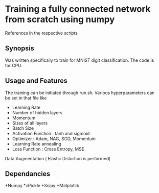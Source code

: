 # Training a fully connected network from scratch using numpy


References in the respective scripts
## Synopsis

Was written specifically to train for MNIST digit classification. The code is for CPU. 

## Usage and Features

The training can be initiated through run.sh. Various hyperparameters can be set in that file like
* Learning Rate
* Number of hidden layers
* Momentum
* Sizes of all layers
* Batch Size
* Activation Function : tanh and sigmoid
* Optimizer : Adam, NAG, SGD, Momentum
* Learning Rate annealing 
* Loss Function : Cross Entropy, MSE

Data Augmentation ( Elastic Distortion is performed)
## Dependancies 

*Numpy
*cPickle
*Scipy
*Matplotlib



